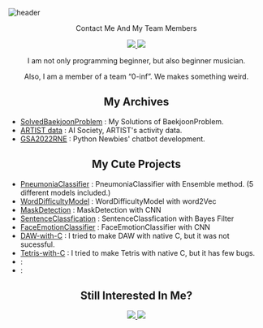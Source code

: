 ![header](https://capsule-render.vercel.app/api?type=waving&color=BFF4FF&height=300&section=header&text=Sion823&fontSize=40&animation=fadeIn&fontAlignY=38&desc=What%20Should%20I%20do?&descAlignY=60&descAlign=50)
<p align='center'> Contact Me And My Team Members </p>
<p align='center'>
  <a href="mailto:buttermorpho11@gmail.com">
    <img src="https://img.shields.io/badge/EMail%20-%23BFF4FF.svg?&style=for-the-badge&&logoColor=white"/>
  </a>
  <a href="https://github.com/0-inf">
    <img src="https://img.shields.io/badge/ZERO%20TO%20INF%20-%23000000.svg?&style=for-the-badge&&logoColor=white"/>
  </a>
</p>
<p align='center'>
I am not only programming beginner, but also beginner musician.
</p>
<p align='center'>
Also, I am a member of a team “0-inf”. We makes something weird.
</p>
<div class="portfolio">
  <h2 align='center'>My Archives</h1>
  <ul>
    <li><a href="https://github.com/LucaWinds/SolvedBaekjoonProblem">SolvedBaekjoonProblem</a> : My Solutions of BaekjoonProblem.</li>
    <li><a href="https://github.com/LucaWinds/ARTIST_AISociety_activity_data">ARTIST data</a> : AI Society, ARTIST's activity data.</li>
    <li><a href="https://github.com/LucaWinds/GSA2022RNE">GSA2022RNE</a> : Python Newbies' chatbot development.</li>
  </ul>
  <h2 align='center'>My Cute Projects</h1>
  <ul>
    <li><a href="https://github.com/LucaWinds/PneumoniaClassifier">PneumoniaClassifier</a> : PneumoniaClassifier with Ensemble method. (5 different models included.)</li>
    <li><a href="https://github.com/LucaWinds/WordDifficultyModel">WordDifficultyModel</a> : WordDifficultyModel with word2Vec</li>
    <li><a href="https://github.com/LucaWinds/Project_MaskDetection">MaskDetection</a> : MaskDetection with CNN</li>
    <li><a href="https://github.com/LucaWinds/SentenceClassfication-using-Bayes-Fillter">SentenceClassfication</a> : SentenceClassfication with Bayes Filter</li>
    <li><a href="https://github.com/LucaWinds/FaceEmotionClassifier">FaceEmotionClassifier</a> : FaceEmotionClassifier with CNN</li>
    <li><a href="https://github.com/LucaWinds/DAW-with-C">DAW-with-C</a> : I tried to make DAW with native C, but it was not sucessful.</li>
    <li><a href="https://github.com/LucaWinds/Tetris-With-C">Tetris-with-C</a> : I tried to make Tetris with native C, but it has few bugs.</li>
    <li><a href=""></a>:</li>
    <li><a href=""></a>:</li>
  </ul>
</div>
<h2 align='center'>Still Interested In Me?</h2>
<p align='center'>
  <a href="https://www.soundcloud.com/sion823/">
    <img src="https://img.shields.io/badge/-SoundCloud-FF7F00?style=flat&logo=soundcloud&logoColor=white"/>
  </a>
  <a href="https://www.youtube.com/channel/UCfrfmPSPXdQ2koJJQLxCUOQ">
    <img src="https://img.shields.io/badge/-Youtube-FF0000?style=flat&logo=youtube&logoColor=white"/>
  </a>
</p>
